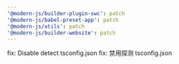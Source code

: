 ```yaml
---
'@modern-js/builder-plugin-swc': patch
'@modern-js/babel-preset-app': patch
'@modern-js/utils': patch
'@modern-js/builder-website': patch
---
```


fix: Disable detect tsconfig.json
fix: 禁用探测 tsconfig.json
